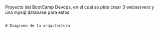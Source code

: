 Proyecto del BootCamp Devops, en el cual se pide crear 3 webservers y una mysql database para estos.

                                                                                  # Diagrama de la arquitectura
